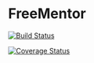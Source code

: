 # FreeMentor
[![Build Status](https://travis-ci.org/ruhimbazabertin/FreeMentor.svg?branch=develop)](https://travis-ci.org/ruhimbazabertin/FreeMentor)

[![Coverage Status](https://coveralls.io/repos/github/ruhimbazabertin/FreeMentor/badge.svg?branch=develop)](https://coveralls.io/github/ruhimbazabertin/FreeMentor?branch=develop)
